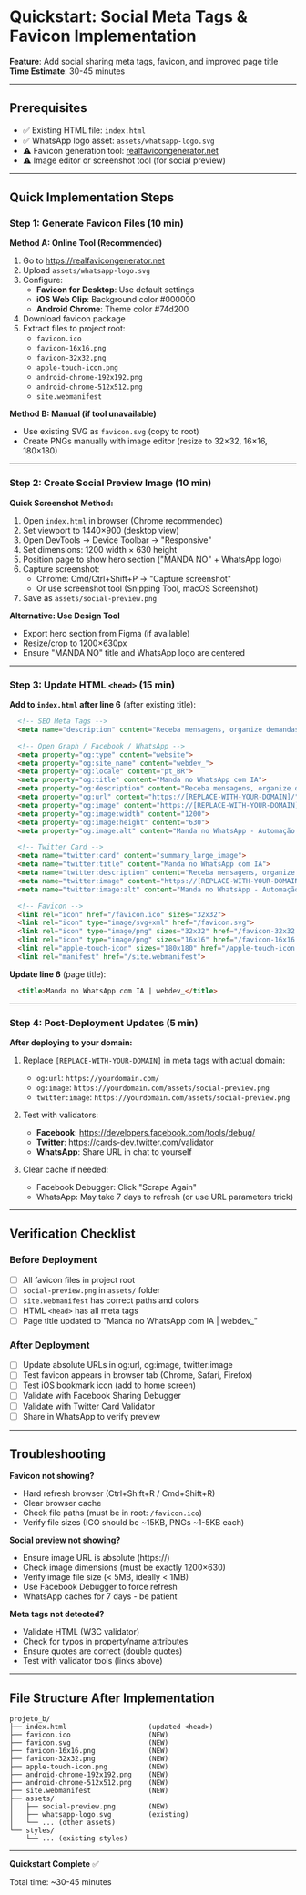 # Quickstart: Social Meta Tags & Favicon Implementation

**Feature**: Add social sharing meta tags, favicon, and improved page title
**Time Estimate**: 30-45 minutes

---

## Prerequisites

- ✅ Existing HTML file: `index.html`
- ✅ WhatsApp logo asset: `assets/whatsapp-logo.svg`
- ⚠️ Favicon generation tool: [realfavicongenerator.net](https://realfavicongenerator.net)
- ⚠️ Image editor or screenshot tool (for social preview)

---

## Quick Implementation Steps

### Step 1: Generate Favicon Files (10 min)

**Method A: Online Tool (Recommended)**
1. Go to https://realfavicongenerator.net
2. Upload `assets/whatsapp-logo.svg`
3. Configure:
   - **Favicon for Desktop**: Use default settings
   - **iOS Web Clip**: Background color #000000
   - **Android Chrome**: Theme color #74d200
4. Download favicon package
5. Extract files to project root:
   - `favicon.ico`
   - `favicon-16x16.png`
   - `favicon-32x32.png`
   - `apple-touch-icon.png`
   - `android-chrome-192x192.png`
   - `android-chrome-512x512.png`
   - `site.webmanifest`

**Method B: Manual (if tool unavailable)**
- Use existing SVG as `favicon.svg` (copy to root)
- Create PNGs manually with image editor (resize to 32×32, 16×16, 180×180)

---

### Step 2: Create Social Preview Image (10 min)

**Quick Screenshot Method:**
1. Open `index.html` in browser (Chrome recommended)
2. Set viewport to 1440×900 (desktop view)
3. Open DevTools → Device Toolbar → "Responsive"
4. Set dimensions: 1200 width × 630 height
5. Position page to show hero section ("MANDA NO" + WhatsApp logo)
6. Capture screenshot:
   - Chrome: Cmd/Ctrl+Shift+P → "Capture screenshot"
   - Or use screenshot tool (Snipping Tool, macOS Screenshot)
7. Save as `assets/social-preview.png`

**Alternative: Use Design Tool**
- Export hero section from Figma (if available)
- Resize/crop to 1200×630px
- Ensure "MANDA NO" title and WhatsApp logo are centered

---

### Step 3: Update HTML `<head>` (15 min)

**Add to `index.html` after line 6** (after existing title):

```html
  <!-- SEO Meta Tags -->
  <meta name="description" content="Receba mensagens, organize demandas e atualize status automaticamente pelo WhatsApp com IA. Sem complicação. Comece agora com webdev_.">

  <!-- Open Graph / Facebook / WhatsApp -->
  <meta property="og:type" content="website">
  <meta property="og:site_name" content="webdev_">
  <meta property="og:locale" content="pt_BR">
  <meta property="og:title" content="Manda no WhatsApp com IA">
  <meta property="og:description" content="Receba mensagens, organize demandas e atualize status automaticamente pelo WhatsApp com IA.">
  <meta property="og:url" content="https://[REPLACE-WITH-YOUR-DOMAIN]/">
  <meta property="og:image" content="https://[REPLACE-WITH-YOUR-DOMAIN]/assets/social-preview.png">
  <meta property="og:image:width" content="1200">
  <meta property="og:image:height" content="630">
  <meta property="og:image:alt" content="Manda no WhatsApp - Automação com IA">

  <!-- Twitter Card -->
  <meta name="twitter:card" content="summary_large_image">
  <meta name="twitter:title" content="Manda no WhatsApp com IA">
  <meta name="twitter:description" content="Receba mensagens, organize demandas e atualize status automaticamente pelo WhatsApp com IA.">
  <meta name="twitter:image" content="https://[REPLACE-WITH-YOUR-DOMAIN]/assets/social-preview.png">
  <meta name="twitter:image:alt" content="Manda no WhatsApp - Automação com IA">

  <!-- Favicon -->
  <link rel="icon" href="/favicon.ico" sizes="32x32">
  <link rel="icon" type="image/svg+xml" href="/favicon.svg">
  <link rel="icon" type="image/png" sizes="32x32" href="/favicon-32x32.png">
  <link rel="icon" type="image/png" sizes="16x16" href="/favicon-16x16.png">
  <link rel="apple-touch-icon" sizes="180x180" href="/apple-touch-icon.png">
  <link rel="manifest" href="/site.webmanifest">
```

**Update line 6** (page title):
```html
  <title>Manda no WhatsApp com IA | webdev_</title>
```

---

### Step 4: Post-Deployment Updates (5 min)

**After deploying to your domain:**

1. Replace `[REPLACE-WITH-YOUR-DOMAIN]` in meta tags with actual domain:
   - `og:url`: `https://yourdomain.com/`
   - `og:image`: `https://yourdomain.com/assets/social-preview.png`
   - `twitter:image`: `https://yourdomain.com/assets/social-preview.png`

2. Test with validators:
   - **Facebook**: https://developers.facebook.com/tools/debug/
   - **Twitter**: https://cards-dev.twitter.com/validator
   - **WhatsApp**: Share URL in chat to yourself

3. Clear cache if needed:
   - Facebook Debugger: Click "Scrape Again"
   - WhatsApp: May take 7 days to refresh (or use URL parameters trick)

---

## Verification Checklist

### Before Deployment
- [ ] All favicon files in project root
- [ ] `social-preview.png` in `assets/` folder
- [ ] `site.webmanifest` has correct paths and colors
- [ ] HTML `<head>` has all meta tags
- [ ] Page title updated to "Manda no WhatsApp com IA | webdev_"

### After Deployment
- [ ] Update absolute URLs in og:url, og:image, twitter:image
- [ ] Test favicon appears in browser tab (Chrome, Safari, Firefox)
- [ ] Test iOS bookmark icon (add to home screen)
- [ ] Validate with Facebook Sharing Debugger
- [ ] Validate with Twitter Card Validator
- [ ] Share in WhatsApp to verify preview

---

## Troubleshooting

**Favicon not showing?**
- Hard refresh browser (Ctrl+Shift+R / Cmd+Shift+R)
- Clear browser cache
- Check file paths (must be in root: `/favicon.ico`)
- Verify file sizes (ICO should be ~15KB, PNGs ~1-5KB each)

**Social preview not showing?**
- Ensure image URL is absolute (https://)
- Check image dimensions (must be exactly 1200×630)
- Verify image file size (< 5MB, ideally < 1MB)
- Use Facebook Debugger to force refresh
- WhatsApp caches for 7 days - be patient

**Meta tags not detected?**
- Validate HTML (W3C validator)
- Check for typos in property/name attributes
- Ensure quotes are correct (double quotes)
- Test with validator tools (links above)

---

## File Structure After Implementation

```
projeto_b/
├── index.html                    (updated <head>)
├── favicon.ico                   (NEW)
├── favicon.svg                   (NEW)
├── favicon-16x16.png             (NEW)
├── favicon-32x32.png             (NEW)
├── apple-touch-icon.png          (NEW)
├── android-chrome-192x192.png    (NEW)
├── android-chrome-512x512.png    (NEW)
├── site.webmanifest              (NEW)
├── assets/
│   ├── social-preview.png        (NEW)
│   ├── whatsapp-logo.svg         (existing)
│   └── ... (other assets)
└── styles/
    └── ... (existing styles)
```

---

**Quickstart Complete** ✅

Total time: ~30-45 minutes
